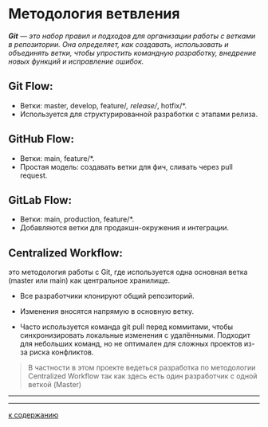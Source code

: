 # **Методология ветвления** 
_**Git** — это набор правил и подходов для организации работы с ветками в репозитории. Она определяет, как создавать, использовать и объединять ветки, чтобы упростить командную разработку, внедрение новых функций и исправление ошибок._

## Git Flow:

 - Ветки: master, develop, feature/*, release/*, hotfix/*.
 - Используется для структурированной разработки с этапами релиза.


## GitHub Flow:

 - Ветки: main, feature/*.
 - Простая модель: создавать ветки для фич, сливать через pull request.


## GitLab Flow:

 - Ветки: main, production, feature/*.
 - Добавляются ветки для продакшн-окружения и интеграции.

## Centralized Workflow: 
 это методология работы с Git, где используется одна основная ветка (master или main) как центральное хранилище.

- Все разработчики клонируют общий репозиторий.
  
- Изменения вносятся напрямую в основную ветку.
  
- Часто используется команда git pull перед коммитами, чтобы синхронизировать локальные изменения с удалёнными.
Подходит для небольших команд, но не оптимален для сложных проектов из-за риска конфликтов.

> В частности в этом проекте ведеться разработка по методологии Centralized Workflow так как здесь есть один разработчик с одной веткой (Master)

---
---

[к содержанию](gitGuide.md "к содержанию")
